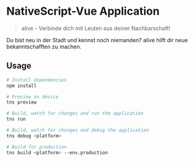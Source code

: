 # NativeScript-Vue Application

> alive - Verbinde dich mit Leuten aus deiner Nachbarschaft!

Du bist neu in der Stadt und kennst noch niemanden? alive hilft dir neue bekanntschafften zu machen.

## Usage

``` bash
# Install dependencies
npm install

# Preview on device
tns preview

# Build, watch for changes and run the application
tns run

# Build, watch for changes and debug the application
tns debug <platform>

# Build for production
tns build <platform> --env.production

```
